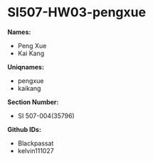 # SI507-HW03-pengxue
**Names:** 
- Peng Xue
- Kai Kang

**Uniqnames:** 
- pengxue
- kaikang

**Section Number:** 
- SI 507-004(35796)

**Github IDs:** 
- Blackpassat
- kelvin111027
